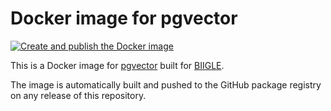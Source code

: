 # Docker image for pgvector

[![Create and publish the Docker image](https://github.com/biigle/pgvector/actions/workflows/release.yml/badge.svg)](https://github.com/biigle/pgvector/actions/workflows/release.yml)

This is a Docker image for [pgvector](https://github.com/pgvector/pgvector) built for [BIIGLE](https://github.com/biigle/core).

The image is automatically built and pushed to the GitHub package registry on any release of this repository.
